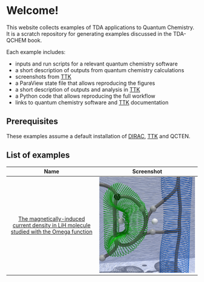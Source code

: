 # Welcome!

This website collects examples of TDA applications to Quantum Chemistry. It is a scratch repository for generating examples discussed in the TDA-QCHEM book.

Each example includes:

* inputs and run scripts for a relevant quantum chemistry software
* a short description of outputs from quantum chemistry calculations
* screenshots from [TTK](https://topology-tool-kit.github.io/)
* a ParaView state file that allows reproducing the figures
* a short description of outputs and analysis in [TTK](https://topology-tool-kit.github.io/)
* a Python code that allows reproducing the full workflow
* links to quantum chemistry software and [TTK](https://topology-tool-kit.github.io/) documentation


## Prerequisites

These examples assume a default installation of [DIRAC](http://www.diracprogram.org/), [TTK](https://topology-tool-kit.github.io/) and QCTEN. 



## List of examples


| Name | Screenshot |
|:-:|:-:|
|[The magnetically-induced current density in LiH molecule studied with the Omega function](LiH_MICD/)|![ExampleImage](screenshots/LiH_MICD/repImageGray.jpg)|

